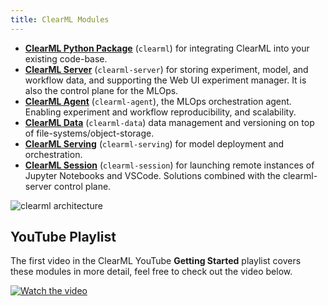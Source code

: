 ```yaml
---
title: ClearML Modules
---
```


- [**ClearML Python Package**](../getting_started/ds/ds_first_steps.md#install-clearml) (`clearml`) for integrating ClearML into your existing code-base.
- [**ClearML Server**](../deploying_clearml/clearml_server.md) (`clearml-server`) for storing experiment, model, and workflow data, and supporting the Web UI experiment manager. It is also the control plane for the MLOps.
- [**ClearML Agent**](../clearml_agent.md) (`clearml-agent`), the MLOps orchestration agent. Enabling experiment and workflow reproducibility, and scalability.
- [**ClearML Data**](../clearml_data/clearml_data.md) (`clearml-data`) data management and versioning on top of file-systems/object-storage.
- [**ClearML Serving**](../clearml_serving/clearml_serving.md) (`clearml-serving`) for model deployment and orchestration.
- [**ClearML Session**](../apps/clearml_session.md) (`clearml-session`) for launching remote instances of Jupyter Notebooks and VSCode.
Solutions combined with the clearml-server control plane.

![clearml architecture](../img/clearml_architecture.png)

## YouTube Playlist

The first video in the ClearML YouTube **Getting Started** playlist covers these modules in more detail, feel free to check out the video below.

[![Watch the video](https://img.youtube.com/vi/s3k9ntmQmD4/hqdefault.jpg)](https://www.youtube.com/watch?v=s3k9ntmQmD4&list=PLMdIlCuMqSTnoC45ME5_JnsJX0zWqDdlO&index=1)